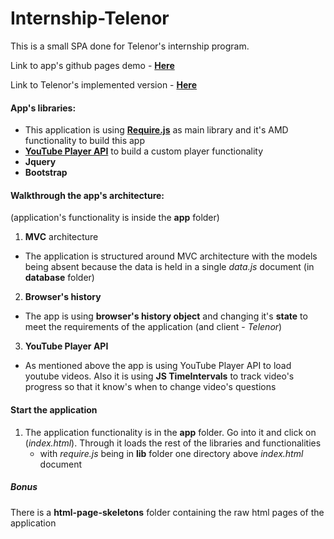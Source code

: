 # Internship-Telenor

This is a small SPA done for Telenor's internship program.

Link to app's github pages demo - [**Here**](https://silvave.github.io/Internship-Telenor/app/)

Link to Telenor's implemented version - [**Here**](http://www.telenor.bg/careers/youth-vacancies?=list)

#### App's libraries:
- This application is using [**Require.js**](http://requirejs.org/) as main library and it's AMD functionality to build this app
- [**YouTube Player API**](https://developers.google.com/youtube/iframe_api_reference) to build a custom player functionality
- **Jquery**
- **Bootstrap**

#### Walkthrough the app's architecture:
(application's functionality is inside the **app** folder)
1. **MVC** architecture 
 -  The application is structured around MVC architecture with the models being absent because the data is held in a single *data.js* document (in **database** folder)
2. **Browser's history**
 - The app is using **browser's history object** and changing it's **state** to meet the requirements of the application (and client - *Telenor*)
3. **YouTube Player API**
 - As mentioned above the app is using YouTube Player API to load youtube videos. Also it is using **JS TimeIntervals** to track video's progress so that it know's when to change video's questions

#### Start the application
1. The application functionality is in the **app** folder. Go into it and click on (*index.html*). Through it loads the rest of the libraries and functionalities
    - with *require.js* being in **lib** folder one directory above *index.html* document
   
##### Bonus
There is a **html-page-skeletons** folder containing the raw html pages of the application
